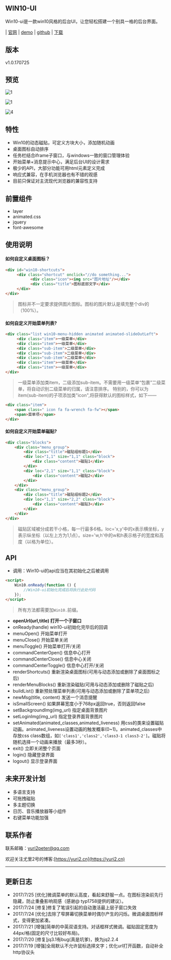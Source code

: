 ## WIN10-UI

Win10-ui是一款win10风格的后台UI，让您轻松搭建一个别具一格的后台界面。

 | [官网](http://win10ui.yuri2.cn/) 
 | [demo](http://win10ui.yuri2.cn/src/demo.html) 
 | [github](https://github.com/yuri2peter/win10-ui)
 | [下载](https://github.com/yuri2peter/win10-ui/archive/master.zip)

## 版本

v1.0.170725

## 预览
 ![1](http://ojp71nnay.bkt.clouddn.com/win10-uiwin10-ui-5.png)
 
 ![1](http://ojp71nnay.bkt.clouddn.com/win10-uiwin10-ui-1.png)
 
 ![4](http://ojp71nnay.bkt.clouddn.com/win10-uiwin10-ui-4.png)


## 特性

* Win10的动态磁贴，可定义方块大小，添加随机动画
* 桌面图标自动排序
* 任务栏结合iframe子窗口，与windows一致的窗口管理体验
* 开始菜单+消息提示中心，满足后台UI的设计需求
* 极少的API，大部分功能可用html元素定义完成
* 响应式兼容，在手机浏览器也有不错的观感
* 目前只保证对主流现代浏览器的兼容性支持

## 前置组件

* layer
* animated.css
* jquery
* font-awesome

## 使用说明

#### 如何自定义桌面图标？

```html
<div id="win10-shortcuts">
     <div class="shortcut" onclick="//do something...">
           <div class="icon"><img src="图片地址"/></div>
           <div class="title">图标底部文字</div>
     </div>
</div>
```
> 图标并不一定要求提供图片图标。图标的图片默认是填充整个div的（100%）。

#### 如何自定义开始菜单列表?

```html
<div class="list win10-menu-hidden animated animated-slideOutLeft">
     <div class="item">一级菜单</div>
     <div class="item">一级菜单</div>
     <div class="sub-item">二级菜单</div>
     <div class="sub-item">二级菜单</div>
     <div class="sub-item">二级菜单</div>
     <div class="item">一级菜单</div>
     <div class="item">一级菜单</div>
</div>
```
>一级菜单添加类item，二级添加sub-item。不需要用一级菜单“包裹”二级菜单，将自动识别二级菜单的归属，请注意排序。
>特别的，你可以为item(sub-item)的子项添加类"icon",将获得默认的图标样式，如下——
```html
<div class="item">
    <span class=" icon fa fa-wrench fa-fw"></span>
    <span>菜单项</span>
</div>
```

#### 如何自定义开始菜单磁贴?

```html
<div class="blocks">
    <div class="menu_group">
        <div class="title">磁贴组标题1</div>
        <div loc="1,1" size="1,1" class="block">
            <div class="content">磁贴1</div>
        </div>
        <div loc="2,1" size="1,1" class="block">
            <div class="content">磁贴2</div>
        </div>
    </div>
    <div class="menu_group">
        <div class="title">磁贴组标题2</div>
        <div loc="1,1" size="2,2" class="block">
            <div class="content">磁贴3</div>
        </div>
    </div>
</div>
```
> 磁贴区域被分成若干小格，每一行最多6格。loc='x,y'中的x表示横坐标，y表示纵坐标（以左上方为1,1点）。size='w,h'中的w和h表示格子的宽度和高度（以格为单位）。

## API
* 调用：Win10-ui的api应当在其初始化之后被调用
```html
<script>
    Win10.onReady(function () {
        //Win10-ui初始化完成后将执行此处代码
    });
</script>
```

> 所有方法都需要加``Win10.``前缀。

* **openUrl(url,title) 打开一个子窗口**
* onReady(handle) win10-ui初始化完毕后的回调
* menuOpen() 开始菜单打开
* menuClose() 开始菜单关闭
* menuToggle() 开始菜单打开/关闭
* commandCenterOpen() 信息中心打开
* commandCenterClose() 信息中心关闭
* commandCenterToggle() 信息中心打开/关闭
* renderShortcuts() 重新渲染桌面图标(可用与动态添加或删除了桌面图标之后)
* renderMenuBlocks() 重新渲染磁贴(可用与动态添加或删除了磁贴之后)
* buildList() 重新预处理菜单列表(可用与动态添加或删除了菜单项之后)
* newMsg(title, content) 发送一个消息提醒
* isSmallScreen() 如果屏幕宽度小于768px返回true，否则返回false
* setBackgroundImg(img_url) 指定桌面背景图片
* setLoginImg(img_url) 指定登录界面背景图片
* setAnimated(animated_classes,animated_liveness) 用css的类来设置磁贴动画。animated_liveness设置动画的触发概率(0~1)。animated_classes中存放css class数组，如``['class1','class2','class3-1 class3-2']``。磁贴将随机选择一个动画来播放（最多3秒）。
* exit() 立即关闭整个页面
* login() 隐藏登录界面
* logout() 显示登录界面

## 未来开发计划

* 多语言支持
* 可拖拽磁贴
* 多主题切换
* 日历、音乐播放器等小组件
* 右键菜单功能加强

## 联系作者

联系邮箱：yuri2peter@qq.com

欢迎关注尤里2号的博客:[https://yuri2.cn](https://yuri2.cn)

-----------------------------------------------------------

## 更新日志

* 2017/7/25 [优化]微调菜单的默认高度，看起来舒服一点。在图标渲染前先行隐藏，防止重叠影响观感（感谢@	typ1758提供的建议）。
* 2017/7/24 [修复]修复了笔误引起的自动激活最上层子窗口失效
* 2017/7/24 [优化]去除了窄屏幕切换菜单时偶尔产生的闪烁。微调桌面图标样式，变得更加紧凑。
* 2017/7/21 [增强]简单的中英双语支持。对话框样式微调。磁贴固定宽度为44px/格(固定的尺寸比较好布局)。
* 2017/7/20 [修复]jq3.1有bug(真是坑爹)，换为jq2.2.4
* 2017/7/19 [增强]全局默认不允许鼠标选择文字；优化url打开函数，自动补全http协议头